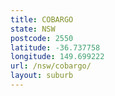 ```yaml
---
title: COBARGO
state: NSW
postcode: 2550
latitude: -36.737758
longitude: 149.699222
url: /nsw/cobargo/
layout: suburb
---
```

